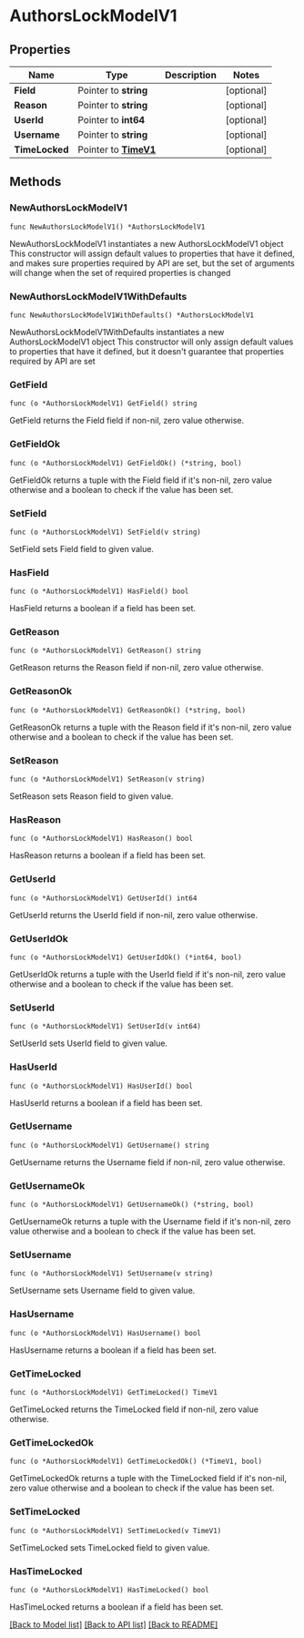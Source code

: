 # AuthorsLockModelV1

## Properties

Name | Type | Description | Notes
------------ | ------------- | ------------- | -------------
**Field** | Pointer to **string** |  | [optional] 
**Reason** | Pointer to **string** |  | [optional] 
**UserId** | Pointer to **int64** |  | [optional] 
**Username** | Pointer to **string** |  | [optional] 
**TimeLocked** | Pointer to [**TimeV1**](TimeV1.md) |  | [optional] 

## Methods

### NewAuthorsLockModelV1

`func NewAuthorsLockModelV1() *AuthorsLockModelV1`

NewAuthorsLockModelV1 instantiates a new AuthorsLockModelV1 object
This constructor will assign default values to properties that have it defined,
and makes sure properties required by API are set, but the set of arguments
will change when the set of required properties is changed

### NewAuthorsLockModelV1WithDefaults

`func NewAuthorsLockModelV1WithDefaults() *AuthorsLockModelV1`

NewAuthorsLockModelV1WithDefaults instantiates a new AuthorsLockModelV1 object
This constructor will only assign default values to properties that have it defined,
but it doesn't guarantee that properties required by API are set

### GetField

`func (o *AuthorsLockModelV1) GetField() string`

GetField returns the Field field if non-nil, zero value otherwise.

### GetFieldOk

`func (o *AuthorsLockModelV1) GetFieldOk() (*string, bool)`

GetFieldOk returns a tuple with the Field field if it's non-nil, zero value otherwise
and a boolean to check if the value has been set.

### SetField

`func (o *AuthorsLockModelV1) SetField(v string)`

SetField sets Field field to given value.

### HasField

`func (o *AuthorsLockModelV1) HasField() bool`

HasField returns a boolean if a field has been set.

### GetReason

`func (o *AuthorsLockModelV1) GetReason() string`

GetReason returns the Reason field if non-nil, zero value otherwise.

### GetReasonOk

`func (o *AuthorsLockModelV1) GetReasonOk() (*string, bool)`

GetReasonOk returns a tuple with the Reason field if it's non-nil, zero value otherwise
and a boolean to check if the value has been set.

### SetReason

`func (o *AuthorsLockModelV1) SetReason(v string)`

SetReason sets Reason field to given value.

### HasReason

`func (o *AuthorsLockModelV1) HasReason() bool`

HasReason returns a boolean if a field has been set.

### GetUserId

`func (o *AuthorsLockModelV1) GetUserId() int64`

GetUserId returns the UserId field if non-nil, zero value otherwise.

### GetUserIdOk

`func (o *AuthorsLockModelV1) GetUserIdOk() (*int64, bool)`

GetUserIdOk returns a tuple with the UserId field if it's non-nil, zero value otherwise
and a boolean to check if the value has been set.

### SetUserId

`func (o *AuthorsLockModelV1) SetUserId(v int64)`

SetUserId sets UserId field to given value.

### HasUserId

`func (o *AuthorsLockModelV1) HasUserId() bool`

HasUserId returns a boolean if a field has been set.

### GetUsername

`func (o *AuthorsLockModelV1) GetUsername() string`

GetUsername returns the Username field if non-nil, zero value otherwise.

### GetUsernameOk

`func (o *AuthorsLockModelV1) GetUsernameOk() (*string, bool)`

GetUsernameOk returns a tuple with the Username field if it's non-nil, zero value otherwise
and a boolean to check if the value has been set.

### SetUsername

`func (o *AuthorsLockModelV1) SetUsername(v string)`

SetUsername sets Username field to given value.

### HasUsername

`func (o *AuthorsLockModelV1) HasUsername() bool`

HasUsername returns a boolean if a field has been set.

### GetTimeLocked

`func (o *AuthorsLockModelV1) GetTimeLocked() TimeV1`

GetTimeLocked returns the TimeLocked field if non-nil, zero value otherwise.

### GetTimeLockedOk

`func (o *AuthorsLockModelV1) GetTimeLockedOk() (*TimeV1, bool)`

GetTimeLockedOk returns a tuple with the TimeLocked field if it's non-nil, zero value otherwise
and a boolean to check if the value has been set.

### SetTimeLocked

`func (o *AuthorsLockModelV1) SetTimeLocked(v TimeV1)`

SetTimeLocked sets TimeLocked field to given value.

### HasTimeLocked

`func (o *AuthorsLockModelV1) HasTimeLocked() bool`

HasTimeLocked returns a boolean if a field has been set.


[[Back to Model list]](../README.md#documentation-for-models) [[Back to API list]](../README.md#documentation-for-api-endpoints) [[Back to README]](../README.md)


